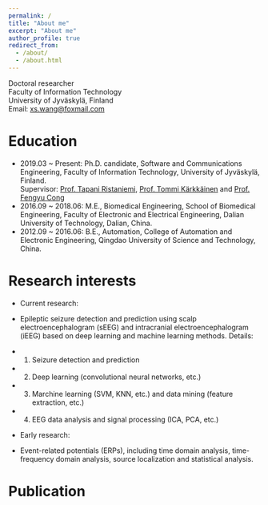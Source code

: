 ```yaml
---
permalink: /
title: "About me"
excerpt: "About me"
author_profile: true
redirect_from: 
  - /about/
  - /about.html
---
```

Doctoral researcher \
Faculty of Information Technology\
University of Jyväskylä, Finland\
Email: xs.wang@foxmail.com


Education
======
- 2019.03 ~ Present: Ph.D. candidate, Software and Communications Engineering, Faculty of Information Technology, University of Jyväskylä, Finland.\
  Supervisor: [Prof. Tapani Ristaniemi](https://scholar.google.com/citations?user=OwGqX4AAAAAJ&hl=zh-CN), 
[Prof. Tommi Kärkkäinen](https://scholar.google.com/citations?hl=en&user=x65tCsUAAAAJ&view_op=list_works&sortby=pubdate) and 
[Prof. Fengyu Cong](https://scholar.google.com/citations?hl=en&user=Jd0dQA8AAAAJ&view_op=list_works)
- 2016.09 ~ 2018.06: M.E., Biomedical Engineering, School of Biomedical Engineering, Faculty of Electronic and Electrical Engineering, Dalian University of Technology, Dalian, China.
- 2012.09 ~ 2016.06: B.E., Automation, College of Automation and Electronic Engineering, Qingdao University of Science and Technology, China.


Research interests
======
- Current research:
- Epileptic seizure detection and prediction using scalp electroencephalogram (sEEG) and intracranial electroencephalogram (iEEG) based on deep learning and machine learning methods. Details:
- 1. Seizure detection and prediction
- 2. Deep learning (convolutional neural networks, etc.)
- 3. Marchine learning (SVM, KNN, etc.) and data mining (feature extraction, etc.)
- 4. EEG data analysis and signal processing (ICA, PCA, etc.)

- Early research:
- Event-related potentials (ERPs), including time domain analysis, time-frequency domain analysis, source localization and statistical analysis.

Publication
======




